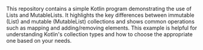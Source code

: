 This repository contains a simple Kotlin program demonstrating the use of Lists and MutableLists.  It highlights the key differences between immutable (List) and mutable (MutableList) collections and shows common operations such as mapping and adding/removing elements. This example is helpful for understanding Kotlin's collection types and how to choose the appropriate one based on your needs.